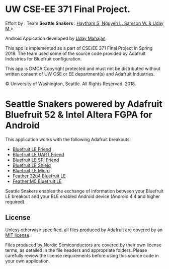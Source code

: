 # UW CSE-EE 371 Final Project.




Effort by : Team <b>Seattle Snakers </b>: <u>Haytham S, Nguyen L. Samson W. & Uday M </u>>.
 
Android Appication developed by [Uday Mahajan](http://www.udaymahajan.me)
 
 

This app is implemented as a part of CSE/EE 371 Final Project in Spring 2018.
The team used some of the source code provided by Adafruit Industries for Bluefruit configuration.
 
This app is DMCA Copyright protected and must not be distributed without written
consent of UW CSE or EE department(s) and Adafruit Industries.
   

© University of Washington, Seattle.
All Rights Reserved. 2018.
   


Seattle Snakers powered by Adafruit Bluefruit 52 & Intel Altera FGPA for Android
================================

This application works with the following Adafruit breakouts:

- [Bluefruit LE Friend](https://www.adafruit.com/product/2267)
- [Bluefruit LE UART Friend](https://www.adafruit.com/product/2479)
- [Bluefruit LE SPI Friend](https://www.adafruit.com/product/2633)
- [Bluefruit LE Shield](https://www.adafruit.com/products/2746)
- [Bluefruit LE Micro](https://www.adafruit.com/product/2661)
- [Feather 32u4 Bluefruit LE](https://www.adafruit.com/product/2829)
- [Feather M0 Bluefruit LE](https://www.adafruit.com/products/2995)

Seattle Snakers enables the exchange of information between your Bluefruit LE breakout and your BLE enabled Android device (Android 4.4 and higher required).  


## License

Unless otherwise specified, all files produced by Adafruit are covered by an [MIT license](https://github.com/udaymahajan242/SeattleSnakers/blob/master/license.txt).  

Files produced by Nordic Semiconductors are covered by their own license terms, as detailed in the file headers and appropriate folders. Please carefully review the license requirements before using this source code in your own application.
